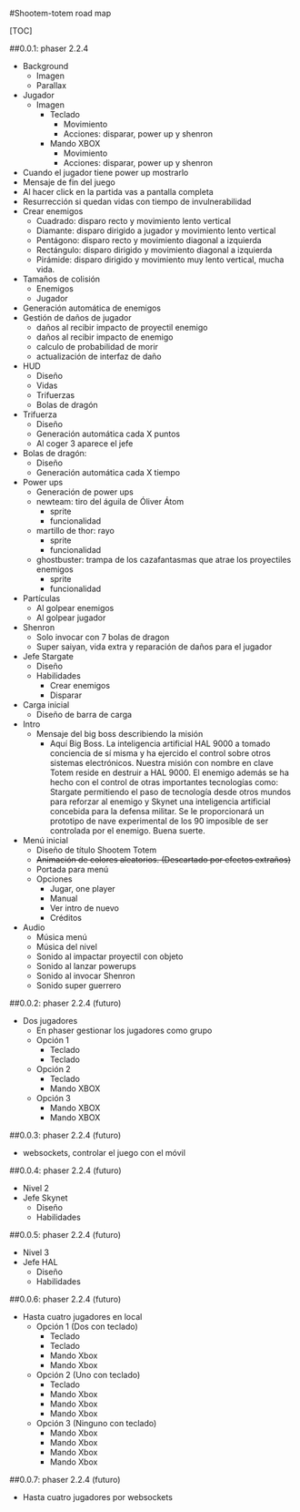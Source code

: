 #Shootem-totem road map

[TOC]

##0.0.1: phaser 2.2.4

+ Background
    + Imagen
    + Parallax
+ Jugador
    + Imagen
        + Teclado
            + Movimiento
            + Acciones: disparar, power up y shenron
        + Mando XBOX
            + Movimiento
            + Acciones: disparar, power up y shenron
+ Cuando el jugador tiene power up mostrarlo
+ Mensaje de fin del juego
+ Al hacer click en la partida vas a pantalla completa
+ Resurrección si quedan vidas con tiempo de invulnerabilidad
+ Crear enemigos
    + Cuadrado: disparo recto y movimiento lento vertical
    + Diamante: disparo dirigido a jugador y movimiento lento vertical
    + Pentágono: disparo recto y movimiento diagonal a izquierda
    + Rectángulo: disparo dirigido y movimiento diagonal a izquierda
    + Pirámide: disparo dirigido y movimiento muy lento vertical, mucha vida.
+ Tamaños de colisión
    + Enemigos
    + Jugador
+ Generación automática de enemigos
+ Gestión de daños de jugador
    + daños al recibir impacto de proyectil enemigo
    + daños al recibir impacto de enemigo
    + calculo de probabilidad de morir
    + actualización de interfaz de daño
+ HUD
    + Diseño
    + Vidas
    + Trifuerzas
    + Bolas de dragón
+ Trifuerza
    + Diseño
    + Generación automática cada X puntos
    + Al coger 3 aparece el jefe
+ Bolas de dragón:
    + Diseño
    + Generación automática cada X tiempo
+ Power ups
    + Generación de power ups
    + newteam: tiro del águila de Óliver Átom
        + sprite
        + funcionalidad
    + martillo de thor: rayo
        + sprite
        + funcionalidad
    + ghostbuster: trampa de los cazafantasmas que atrae los proyectiles enemigos
        + sprite
        + funcionalidad
+ Partículas
    + Al golpear enemigos
    + Al golpear jugador
+ Shenron
    + Solo invocar con 7 bolas de dragon
    + Super saiyan, vida extra y reparación de daños para el jugador 
+ Jefe Stargate
    + Diseño
    + Habilidades
        + Crear enemigos
        + Disparar
+ Carga inicial
    + Diseño de barra de carga
+ Intro
    + Mensaje del big boss describiendo la misión
        + Aquí Big Boss. La inteligencia artificial HAL 9000 a tomado conciencia de sí misma  y ha ejercido el control sobre otros sistemas electrónicos. Nuestra misión con nombre en clave Totem reside en destruir a HAL 9000. El enemigo además se ha hecho con el control de otras importantes tecnologías como: Stargate permitiendo el paso de tecnología desde otros mundos para reforzar al enemigo y Skynet una inteligencia artificial concebida para la defensa militar. Se le proporcionará un prototipo de nave experimental de los 90 imposible de ser controlada por el enemigo. Buena suerte.
+ Menú inicial
    + Diseño de título Shootem Totem
    + ~~Animación de colores aleatorios. (Descartado por efectos extraños)~~
    + Portada para menú
    + Opciones
        + Jugar, one player
        + Manual
        + Ver intro de nuevo
        + Créditos
+ Audio
    + Música menú
    + Música del nivel
    + Sonido al impactar proyectil con objeto
    + Sonido al lanzar powerups
    + Sonido al invocar Shenron
    + Sonido super guerrero


##0.0.2: phaser 2.2.4 (futuro)<i class='icon-cancel'></i>

+ Dos jugadores
    + En phaser gestionar los jugadores como grupo
    + Opción 1
        + Teclado
        + Teclado
    + Opción 2
        + Teclado
        + Mando XBOX
    + Opción 3
        + Mando XBOX
        + Mando XBOX


##0.0.3: phaser 2.2.4 (futuro)<i class='icon-cancel'></i>

+ websockets, controlar el juego con el móvil


##0.0.4: phaser 2.2.4 (futuro)<i class='icon-cancel'></i>

+ Nivel 2
+ Jefe Skynet
    + Diseño
    + Habilidades

##0.0.5: phaser 2.2.4 (futuro)<i class='icon-cancel'></i>

+ Nivel 3
+ Jefe HAL
    + Diseño
    + Habilidades

##0.0.6: phaser 2.2.4 (futuro)<i class='icon-cancel'></i>

+ Hasta cuatro jugadores en local
    + Opción 1 (Dos con teclado)
        + Teclado
        + Teclado
        + Mando Xbox
        + Mando Xbox
    + Opción 2 (Uno con teclado)
        + Teclado
        + Mando Xbox
        + Mando Xbox
        + Mando Xbox
    + Opción 3 (Ninguno con teclado)
        + Mando Xbox
        + Mando Xbox
        + Mando Xbox
        + Mando Xbox


##0.0.7: phaser 2.2.4 (futuro)<i class='icon-cancel'></i>
+ Hasta cuatro jugadores por websockets